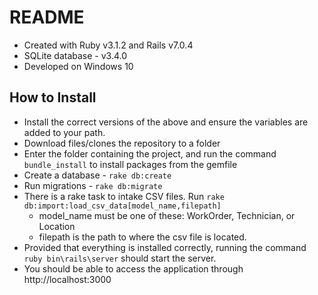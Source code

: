 # README
*   Created with Ruby v3.1.2 and Rails v7.0.4
*   SQLite database - v3.4.0
*   Developed on Windows 10

## How to Install
*   Install the correct versions of the above and ensure the variables are added to your path.
*   Download files/clones the repository to a folder
*   Enter the folder containing the project, and run the command ```bundle_install``` to install packages from the gemfile
*   Create a database - ```rake db:create```
*   Run migrations - ```rake db:migrate```
*   There is a rake task to intake CSV files. Run ```rake db:import:load_csv_data[model_name,filepath]```
    * model_name must be one of these: WorkOrder, Technician, or Location
    * filepath is the path to where the csv file is located.
*   Provided that everything is installed correctly, running the command ```ruby bin\rails\server``` should start the server.
*   You should be able to access the application through http://localhost:3000